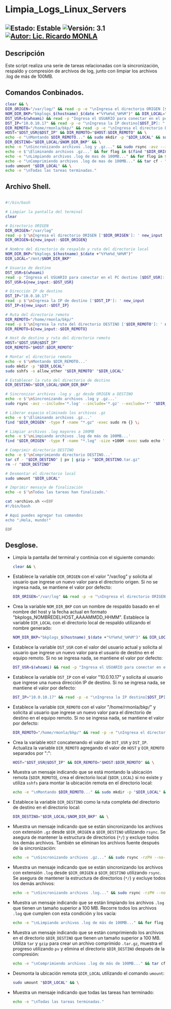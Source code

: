 # Limpia_Logs_Linux_Servers

![Estado: Estable](https://img.shields.io/badge/Estado-Estable-brightgreen)
![Versión: 3.1](https://img.shields.io/badge/Versión-3.1-blue)
[![Autor: Lic. Ricardo MONLA](https://img.shields.io/badge/Autor-Lic.%20Ricardo%20MONLA-orange)](mailto:rmonla@frlr.utn.edu.ar)
--------------  

## Descripción
Este script realiza una serie de tareas relacionadas con la sincronización, respaldo y compresión de archivos de log, junto con limpiar los archivos .log de más de 100MB.
 
## Comandos Conbinados.
```bash
clear && \
DIR_ORIGEN="/var/log/" && read -p -e "\nIngresa el directorio ORIGEN [$DIR_ORIGEN]: " new_input && DIR_ORIGEN=${new_input:-$DIR_ORIGEN} && \
NOM_DIR_BKP="bkplogs_$(hostname)_$(date +"%Y%m%d_%H%M")" && DIR_LOCAL="/mnt/$NOM_DIR_BKP" && \
DST_USR=$(whoami) && read -p "Ingresa el USUARIO para conectar en el pc destino[$DST_USR]: " new_input && DST_USR=${new_input:-$DST_USR} && \
DST_IP="10.0.10.17" && read -p -e "\nIngresa la IP destino[$DST_IP]: " new_input && DST_IP=${new_input:-$DST_IP} && \
DIR_REMOTO="/home/rmonla/bkp/" && read -p -e "\nIngresa el directorio DESTINO [$DIR_REMOTO]: " new_input && DIR_REMOTO=${new_input:-$DIR_REMOTO} && \
HOST="$DST_USR@$DST_IP" && DIR_REMOTO="$HOST:$DIR_REMOTO" && \
echo -e "\nMontando $DIR_REMOTO..." && sudo mkdir -p "$DIR_LOCAL" && sudo sshfs -o allow_other "$DIR_REMOTO" "$DIR_LOCAL" && \
DIR_DESTINO="$DIR_LOCAL/$NOM_DIR_BKP" && \
echo -e "\nSincronizando archivos .log y .gz..." && sudo rsync -avz --include='*.log' --include='*.gz' --exclude='*' "$DIR_ORIGEN" "$DIR_DESTINO" && \
echo -e $'\Eliminando archivos .gz...' && for flog in $(find "$DIR_ORIGEN" -type f -name "*.gz"); do sudo rm"$flog"; done && \
echo -e "\nLimpiando archivos .log de mas de 100MB..." && for flog in $(find "$DIR_ORIGEN" -type f -name "*.log" -size +100M); do sudo echo '' > "$flog"; done && \
echo -e "\nComprimiendo archivos .log de mas de 100MB..." && tar cf - "$DIR_DESTINO" | pv | gzip > "$DIR_DESTINO.tar.gz" && rm -r "$DIR_DESTINO" && \
sudo umount "$DIR_LOCAL" && \
echo -e "\nTodas las tareas terminadas."
```
## Archivo Shell.

```bash

#!/bin/bash

# Limpiar la pantalla del terminal
clear

# Directorio ORIGEN
DIR_ORIGEN="/var/log"
read -p $'\nIngresa el directorio ORIGEN ['$DIR_ORIGEN']: ' new_input
DIR_ORIGEN=${new_input:-$DIR_ORIGEN}

# Nombre del directorio de respaldo y ruta del directorio local
NOM_DIR_BKP="bkplogs_$(hostname)_$(date +"%Y%m%d_%H%M")"
DIR_LOCAL="/mnt/$NOM_DIR_BKP"

# Usuario de destino
DST_USR=$(whoami)
read -p "Ingresa el USUARIO para conectar en el PC destino [$DST_USR]: " new_input
DST_USR=${new_input:-$DST_USR}

# Dirección IP de destino
DST_IP="10.0.10.17"
read -p $'\nIngresa la IP de destino ['$DST_IP']: ' new_input
DST_IP=${new_input:-$DST_IP}

# Ruta del directorio remoto
DIR_REMOTO="/home/rmonla/bkp/"
read -p $'\nIngresa la ruta del directorio DESTINO ['$DIR_REMOTO']: ' new_input
DIR_REMOTO=${new_input:-$DIR_REMOTO}

# Host de destino y ruta del directorio remoto
HOST="$DST_USR@$DST_IP"
DIR_REMOTO="$HOST:$DIR_REMOTO"

# Montar el directorio remoto
echo -e $'\nMontando $DIR_REMOTO...'
sudo mkdir -p "$DIR_LOCAL"
sudo sshfs -o allow_other "$DIR_REMOTO" "$DIR_LOCAL"

# Establecer la ruta del directorio de destino
DIR_DESTINO="$DIR_LOCAL/$NOM_DIR_BKP"

# Sincronizar archivos -log y .gz desde ORIGEN a DESTINO
echo -e $'\nSincronizando archivos .log y .gz...'
sudo rsync -avz --include='*.log' --include='*.gz' --exclude='*' "$DIR_ORIGEN/" "$DIR_DESTINO"

# Liberar espacio eliminado los archivos .gz
echo -e $'\Eliminando archivos .gz...'
find "$DIR_ORIGEN" -type f -name "*.gz" -exec sudo rm {} \;

# Limpiar archivos .log mayores a 100MB
echo -e $'\nLimpiando archivos .log de más de 100MB...'
find "$DIR_ORIGEN" -type f -name "*.log" -size +100M -exec sudo echo '' > {} \;

# Comprimir directorio DESTINO
echo -e $'\nComprimiendo directorio DESTINO...'
tar cf - "$DIR_DESTINO" | pv | gzip > "$DIR_DESTINO.tar.gz"
rm -r "$DIR_DESTINO"

# Desmontar el directorio local
sudo umount "$DIR_LOCAL"

# Imprimir mensaje de finalización
echo -e $'\nTodas las tareas han finalizado.'
```


```bash
cat >archivo.sh <<EOF
#!/bin/bash

# Aquí puedes agregar tus comandos
echo "¡Hola, mundo!"

EOF
```

## Desglose.

- Limpia la pantalla del terminal y continúa con el siguiente comando:
  ```bash
  clear && \
  ```

- Establece la variable `DIR_ORIGEN` con el valor "/var/log" y solicita al usuario que ingrese un nuevo valor para el directorio origen. Si no se ingresa nada, se mantiene el valor por defecto:
  ```bash
  DIR_ORIGEN="/var/log" && read -p -e "\nIngresa el directorio ORIGEN [$DIR_ORIGEN]: " new_input && DIR_ORIGEN=${new_input:-$DIR_ORIGEN} && \
  ```

- Crea la variable `NOM_DIR_BKP` con un nombre de respaldo basado en el nombre del host y la fecha actual en formato "bkplogs_NOMBREDELHOST_AAAAMMDD_HHMM". Establece la variable `DIR_LOCAL` con el directorio local de respaldo utilizando el nombre generado:
  ```bash
  NOM_DIR_BKP="bkplogs_$(hostname)_$(date +"%Y%m%d_%H%M")" && DIR_LOCAL="/mnt/$NOM_DIR_BKP" && \
  ```

- Establece la variable `DST_USR` con el valor del usuario actual y solicita al usuario que ingrese un nuevo valor para el usuario de destino en el equipo remoto. Si no se ingresa nada, se mantiene el valor por defecto:
  ```bash
  DST_USR=$(whoami) && read -p "Ingresa el USUARIO para conectar en el pc destino[$DST_USR]: " new_input && DST_USR=${new_input:-$DST_USR} && \
  ```

- Establece la variable `DST_IP` con el valor "10.0.10.17" y solicita al usuario que ingrese una nueva dirección IP de destino. Si no se ingresa nada, se mantiene el valor por defecto:
  ```bash
  DST_IP="10.0.10.17" && read -p -e "\nIngresa la IP destino[$DST_IP]: " new_input && DST_IP=${new_input:-$DST_IP} && \
  ```

- Establece la variable `DIR_REMOTO` con el valor "/home/rmonla/bkp/" y solicita al usuario que ingrese un nuevo valor para el directorio de destino en el equipo remoto. Si no se ingresa nada, se mantiene el valor por defecto:
  ```bash
  DIR_REMOTO="/home/rmonla/bkp/" && read -p -e "\nIngresa el directorio DESTINO [$DIR_REMOTO]: " new_input && DIR_REMOTO=${new_input:-$DIR_REMOTO} && \
  ```

- Crea la variable `HOST` concatenando el valor de `DST_USR` y `DST_IP`. Actualiza la variable `DIR_REMOTO` agregando el valor de `HOST` y `DIR_REMOTO` separados por ":":
  ```bash
  HOST="$DST_USR@$DST_IP" && DIR_REMOTO="$HOST:$DIR_REMOTO" && \
  ```
- Muestra un mensaje indicando que se está montando la ubicación remota (`$DIR_REMOTO`), crea el directorio local (`$DIR_LOCAL`) si no existe y utiliza `sshfs` para montar la ubicación remota en el directorio local:
  ```bash
  echo -e "\nMontando $DIR_REMOTO..." && sudo mkdir -p "$DIR_LOCAL" && sudo sshfs -o allow_other "$DIR_REMOTO" "$DIR_LOCAL" && \
  ```

- Establece la variable `DIR_DESTINO` como la ruta completa del directorio de destino en el directorio local:
  ```bash
  DIR_DESTINO="$DIR_LOCAL/$NOM_DIR_BKP" && \
  ```

- Muestra un mensaje indicando que se están sincronizando los archivos con extensión `.gz` desde `$DIR_ORIGEN` a `$DIR_DESTINO` utilizando `rsync`. Se asegura de mantener la estructura de directorios (`*/`) y excluye todos los demás archivos. También se eliminan los archivos fuente después de la sincronización:
  ```bash
  echo -e "\nSincronizando archivos .gz..." && sudo rsync -rzPH --no-perms --include='*/' --include='*.gz' --exclude='*' --remove-source-files "$DIR_ORIGEN" "$DIR_DESTINO" && \
  ```

- Muestra un mensaje indicando que se están sincronizando los archivos con extensión `.log` desde `$DIR_ORIGEN` a `$DIR_DESTINO` utilizando `rsync`. Se asegura de mantener la estructura de directorios (`*/`) y excluye todos los demás archivos:
  ```bash
  echo -e "\nSincronizando archivos .log..." && sudo rsync -rzPH --no-perms --include='*/' --include='*.log' --exclude='*' "$DIR_ORIGEN" "$DIR_DESTINO" && \
  ```

- Muestra un mensaje indicando que se están limpiando los archivos `.log` que tienen un tamaño superior a 100 MB. Recorre todos los archivos `.log` que cumplen con esta condición y los vacía:
  ```bash
  echo -e "\nLimpiando archivos .log de más de 100MB..." && for flog in $(find "$DIR_ORIGEN" -type f -name "*.log" -size +100M); do sudo echo '' > "$flog"; done && \
  ```

- Muestra un mensaje indicando que se están comprimiendo los archivos en el directorio `$DIR_DESTINO` que tienen un tamaño superior a 100 MB. Utiliza `tar` y `gzip` para crear un archivo comprimido `.tar.gz`, muestra el progreso utilizando `pv` y elimina el directorio `$DIR_DESTINO` después de la compresión:
  ```bash
  echo -e "\nComprimiendo archivos .log de más de 100MB..." && tar cf - "$DIR_DESTINO" | pv | gzip > "$DIR_DESTINO.tar.gz" && rm -r "$DIR_DESTINO" && \
  ```
- Desmonta la ubicación remota `$DIR_LOCAL` utilizando el comando `umount`:
  ```bash
  sudo umount "$DIR_LOCAL" && \
  ```

- Muestra un mensaje indicando que todas las tareas han terminado:
  ```bash
  echo -e "\nTodas las tareas terminadas."
  ```
